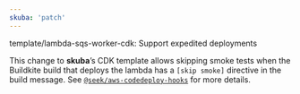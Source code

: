 ```yaml
---
skuba: 'patch'
---
```


template/lambda-sqs-worker-cdk: Support expedited deployments

This change to **skuba**’s CDK template allows skipping smoke tests when the Buildkite build that deploys the lambda has a `[skip smoke]` directive in the build message. See [`@seek/aws-codedeploy-hooks`](https://github.com/seek-oss/aws-codedeploy-hooks/tree/main/packages/hooks) for more details.
